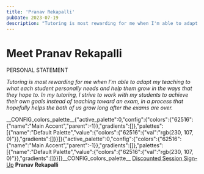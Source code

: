 ```yaml
---
title: 'Pranav Rekapalli'
pubDate: 2023-07-19
description: "Tutoring is most rewarding for me when I'm able to adapt my teaching to what each student personally needs and help them grow in the ways that they hope to"
---
```


# Meet Pranav Rekapalli

PERSONAL STATEMENT

_Tutoring is most rewarding for me when I'm able to adapt my teaching to what each student personally needs and help them grow in the ways that they hope to. In my tutoring, I strive to work with my students to achieve their own goals instead of teaching toward an exam, in a process that hopefully helps the both of us grow long after the exams are over._

\_\_CONFIG_colors_palette\_\_{"active_palette":0,"config":{"colors":{"62516":{"name":"Main Accent","parent":-1}},"gradients":\[\]},"palettes":\[{"name":"Default Palette","value":{"colors":{"62516":{"val":"rgb(230, 107, 0)"}},"gradients":\[\]}}\]}{"active_palette":0,"config":{"colors":{"62516":{"name":"Main Accent","parent":-1}},"gradients":\[\]},"palettes":\[{"name":"Default Palette","value":{"colors":{"62516":{"val":"rgb(230, 107, 0)"}},"gradients":\[\]}}\]}\_\_CONFIG_colors_palette\_\_ [Discounted Session Sign-Up](/purchase-discounted-session/)
**Pranav Rekapalli**
